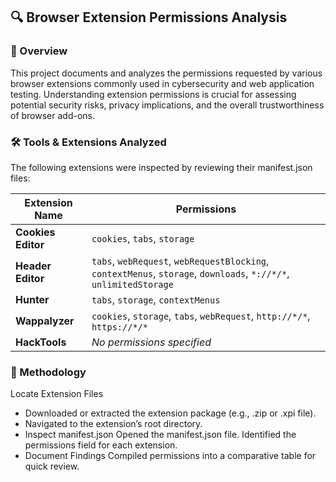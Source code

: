 ## 🔍 Browser Extension Permissions Analysis
### 📌 Overview

This project documents and analyzes the permissions requested by various browser extensions commonly used in cybersecurity and web application testing. Understanding extension permissions is crucial for assessing potential security risks, privacy implications, and the overall trustworthiness of browser add-ons.

### 🛠️ Tools & Extensions Analyzed

The following extensions were inspected by reviewing their manifest.json files:

| Extension Name     | Permissions                                                                                                       |
| ------------------ | ----------------------------------------------------------------------------------------------------------------- |
| **Cookies Editor** | `cookies`, `tabs`, `storage`                                                                                      |
| **Header Editor**  | `tabs`, `webRequest`, `webRequestBlocking`, `contextMenus`, `storage`, `downloads`, `*://*/*`, `unlimitedStorage` |
| **Hunter**         | `tabs`, `storage`, `contextMenus`                                                                                 |
| **Wappalyzer**     | `cookies`, `storage`, `tabs`, `webRequest`, `http://*/*`, `https://*/*`                                           |
| **HackTools**      | *No permissions specified*                                                                                        |

### 📂 Methodology

Locate Extension Files
- Downloaded or extracted the extension package (e.g., .zip or .xpi file).
- Navigated to the extension’s root directory.
- Inspect manifest.json
   Opened the manifest.json file.
   Identified the permissions field for each extension.
- Document Findings
     Compiled permissions into a comparative table for quick review.
